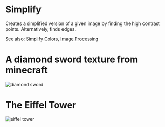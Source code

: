 # Simplify
Creates a simplified version of a given image by finding the high contrast points. Alternatively, finds edges.

See also: [Simplify Colors](https://github.com/EgeEken/Simplify-Color), [Image Processing](https://github.com/EgeEken/Image-Processing)

# A diamond sword texture from minecraft
![diamond sword](https://user-images.githubusercontent.com/96302110/165158714-77f4cae7-b1df-4972-8a26-0b6b2713eec7.png)


# The Eiffel Tower
![eiffel tower](https://user-images.githubusercontent.com/96302110/165160112-1e23cbc3-af04-4b4e-aa02-115c3e7fd922.png)

